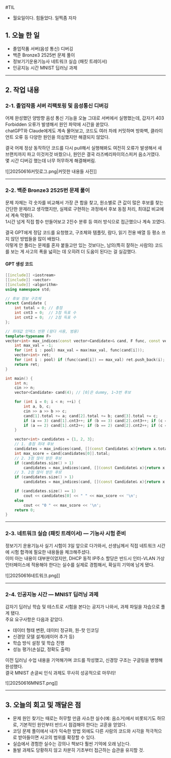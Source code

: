 #TIL
- 월요일이다. 힘들었다. 일찍좀 자자
## 1. 오늘 한 일

- 졸업작품 서버(음성 통신) 디버깅
- 백준 Bronze3 2525번 문제 풀이
- 정보기기운용기능사 네트워크 실습 (패킷 트레이서)
- 인공지능 시간 MNIST 딥러닝 과제

---

## 2. 작업 내용

### 2-1. 졸업작품 서버 리팩토링 및 음성통신 디버깅

어제 완성했던 양방향 음성 통신 기능을 오늘 그대로 서버에서 실행했는데, 갑자기 403 Forbidden 오류가 발생해서 원인 파악에 시간을 쏟았다.  
chatGPT와 Claude에게도 계속 물어보고, 코드도 여러 차례 커밋하며 방화벽, 클라이언트 오류 등 다양한 원인을 의심했지만 해결되지 않았다.

결국 어제 정상 동작하던 코드를 다시 pull해서 실행해봐도 여전히 오류가 발생해서 새 브랜치까지 파고 이것저것 바꿨으나, 원인은 결국 라즈베리파이의스피커 음소거였다.  
몇 시간 디버깅 했는데 너무 허무하게 해결해버림.

![[20250616커밋로그.png|커밋한 내용들 사진]]

---

### 2-2. 백준 Bronze3 2525번 문제 풀이

문제 자체는 각 숫자를 비교해서 가장 큰 합을 찾고, 원소별로 큰 값이 많은 후보를 찾는 간단한 문제라고 생각했지만, 실제로 구현하는 과정에서 후보 동점 처리, 최대값 비교에서 계속 막혔다.  
1시간 넘게 직접 함수 만들어보고 2진수 분류 등 여러 방식으로 접근했으나 계속 꼬였다.

결국 GPT에게 정답 코드를 요청했고, 구조체와 템플릿, 람다, 읽기 전용 배열 등 평소 쓰지 않던 방법들을 많이 배웠다.  
이렇게 안 풀리는 문제를 혼자 붙들고만 있는 것보다는, 남의(특히 잘하는 사람의) 코드를 보는 게 사고의 폭을 넓히는 데 오히려 더 도움이 된다는 걸 실감했다.

#### GPT 생성 코드

```cpp
[[include]] <iostream>
[[include]] <vector>
[[include]] <algorithm>
using namespace std;

// 후보 정보 구조체
struct Candidate {
    int total = 0; // 총점
    int cnt3 = 0;  // 3점 득표 수
    int cnt2 = 0;  // 2점 득표 수
};

// 최대값 인덱스 반환 (람다 사용, 범용)
template<typename F>
vector<int> max_indices(const vector<Candidate>& cand, F func, const vector<int>& pool) {
    int max_val = -1;
    for (int i : pool) max_val = max(max_val, func(cand[i]));
    vector<int> ret;
    for (int i : pool) if (func(cand[i]) == max_val) ret.push_back(i);
    return ret;
}

int main() {
    int n;
    cin >> n;
    vector<Candidate> cand(4); // [0]은 dummy, 1~3번 후보

    for (int i = 0; i < n; ++i) {
        int a, b, c;
        cin >> a >> b >> c;
        cand[1].total += a; cand[2].total += b; cand[3].total += c;
        if (a == 3) cand[1].cnt3++; if (b == 3) cand[2].cnt3++; if (c == 3) cand[3].cnt3++;
        if (a == 2) cand[1].cnt2++; if (b == 2) cand[2].cnt2++; if (c == 2) cand[3].cnt2++;
    }

    vector<int> candidates = {1, 2, 3};
    // 1. 총점 최대 후보
    candidates = max_indices(cand, [](const Candidate& x){return x.total;}, candidates);
    int max_score = cand[candidates[0]].total;
    // 2. 3점 많이 받은 후보
    if (candidates.size() > 1)
        candidates = max_indices(cand, [](const Candidate& x){return x.cnt3;}, candidates);
    // 3. 2점 많이 받은 후보
    if (candidates.size() > 1)
        candidates = max_indices(cand, [](const Candidate& x){return x.cnt2;}, candidates);

    if (candidates.size() == 1)
        cout << candidates[0] << " " << max_score << '\n';
    else
        cout << "0 " << max_score << '\n';
    return 0;
}

```

---

### 2-3. 네트워크 실습 (패킷 트레이서) — 기능사 시험 준비

정보기기 운용기능사 실기 시험이 3일 앞으로 다가와서, 선생님께서 직접 네트워크 시간에 시험 합격에 필요한 내용들을 체크해주셨다.  
이미 아는 내용이 대부분이었지만, DHCP 동적 IP주소 할당은 반드시 인터-VLAN 가상 인터페이스에 적용해야 한다는 실수를 실제로 경험해서, 확실히 기억에 남게 됐다.

![[20250616네트워크.png]]

---

### 2-4. 인공지능 시간 — MNIST 딥러닝 과제

갑자기 딥러닝 학습 및 테스트로 시험을 본다는 공지가 나와서, 과제 파일을 자습으로 풀게 됐다.  
주요 요구사항은 다음과 같았다.

- 데이터 형태 변환, 데이터 정규화, 원-핫 인코딩
- 신경망 모델 설계(레이어 추가 등)
- 학습 방식 설정 및 학습 진행
- 성능 평가(손실값, 정확도 출력)

이전 딥러닝 수업 내용을 기억해가며 코드를 작성했고, 신경망 구조는 구글링을 병행해 완성했다.  
결국 MNIST 손글씨 인식 과제도 무사히 성공적으로 마무리!

![[20250616MNIST.png]]

---

## 3. 오늘의 회고 및 깨달은 점

- 문제 원인 찾기는 때로는 허무할 만큼 사소한 실수(예: 음소거)에서 비롯되기도 하므로, 기본적인 원인부터 반드시 점검해야 한다는 교훈을 얻었다.
- 코딩 문제 풀이에서 내가 익숙한 방법 외에도 다른 사람의 코드와 시각을 적극적으로 받아들이면 사고의 범위를 확장할 수 있다.
- 실습에서 경험한 실수는 강의나 책보다 훨씬 기억에 오래 남는다.
- 돌발 과제도 당황하지 않고 차분히 기초부터 접근하는 습관을 유지할 것.